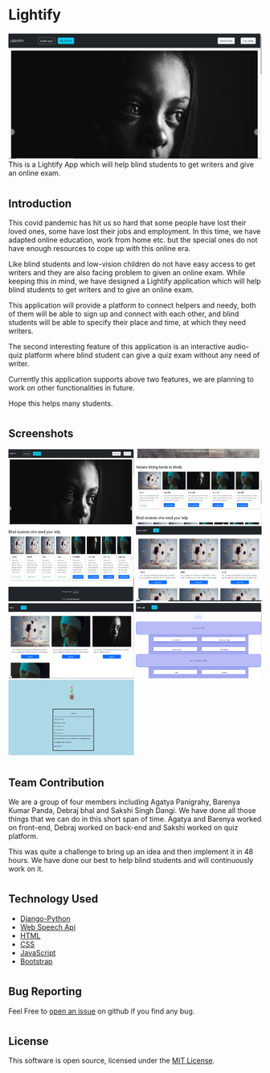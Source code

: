 # Lightify 
<img src = "media-files/Home-Page.png">
This is a Lightify App which will help blind students to get writers and give an online exam.

#

## Introduction

This covid pandemic has hit us so hard that some people have lost their loved ones, some have lost their jobs and employment. In this time, we have adapted online education, work from home etc. but the special ones do not have enough resources to cope up with this online era. 

Like blind students and low-vision children do not have easy access to get writers and they are also facing problem to given an online exam.
While keeping this in mind, we have designed a Lightify application which will help blind students to get writers and to give an online exam. 

This application will provide a platform to connect helpers and needy, both of them will be able to sign up and connect with each other, and blind students will be able to specify their place and time, at which they need writers.

The second interesting feature of this application is an interactive audio-quiz platform where blind student can give a quiz exam without any need of writer. 

Currently this application supports above two features, we are planning to work on other functionalities in future. 

Hope this helps many students. 

#
## Screenshots
<img src = "media-files/Home-Page.png" height = "150" width = "250">
<img src = "media-files/Home-Mid.png" height = "150" width = "250">
<img src = "media-files/Home-end.png" height = "150" width = "250">
<img src = "media-files/students-profiles.png" height = "150" width = "250">
<img src = "media-files/Writer Profiles.png" height = "150" width = "250">
<img src = "media-files/audio-quiz.png" height = "150" width = "250">
<img src = "media-files/quiz-result.png" height = "150" width = "250">

#
## Team Contribution
We are a group of four members including Agatya Panigrahy, Barenya Kumar Panda, Debraj bhal and Sakshi Singh Dangi. We have done all those things that we can do in this short span of time. Agatya and Barenya worked on front-end, Debraj worked on back-end and Sakshi worked on quiz platform. 

This was quite a challenge to bring up an idea and then implement it in 48 hours. We have done our best to help blind students and will continuously work on it. 

#
## Technology Used
- [Django-Python](https://github.com/django)
- [Web Speech Api](https://github.com/mdn/web-speech-api)
- [HTML](https://www.w3schools.com/html/)
- [CSS](https://www.w3schools.com/Css/)
- [JavaScript](https://www.w3schools.com/js/DEFAULT.asp)
- [Bootstrap](https://getbootstrap.com/)

#
## Bug Reporting
Feel Free to [open an issue](https://github.com/Barenyakumar/lightify/issues) on github if you find any bug.

#
## License
This software is open source, licensed under the [MIT License](/LICENSE).





